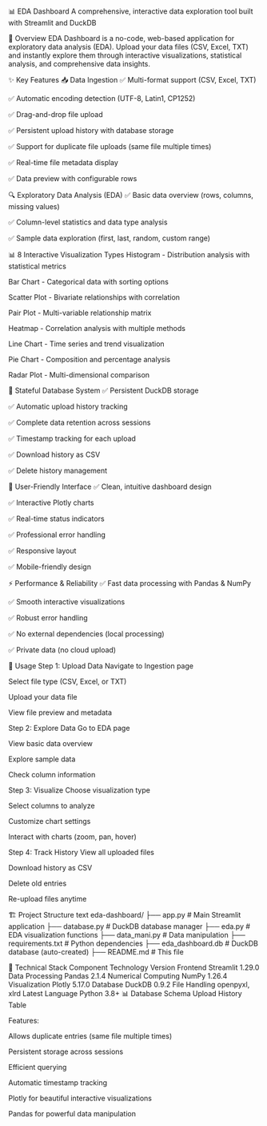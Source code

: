 📊 EDA Dashboard
A comprehensive, interactive data exploration tool built with Streamlit and DuckDB



🎯 Overview
EDA Dashboard is a no-code, web-based application for exploratory data analysis (EDA). Upload your data files (CSV, Excel, TXT) and instantly explore them through interactive visualizations, statistical analysis, and comprehensive data insights.



✨ Key Features
📥 Data Ingestion
✅ Multi-format support (CSV, Excel, TXT)

✅ Automatic encoding detection (UTF-8, Latin1, CP1252)

✅ Drag-and-drop file upload

✅ Persistent upload history with database storage

✅ Support for duplicate file uploads (same file multiple times)

✅ Real-time file metadata display

✅ Data preview with configurable rows


🔍 Exploratory Data Analysis (EDA)
✅ Basic data overview (rows, columns, missing values)

✅ Column-level statistics and data type analysis

✅ Sample data exploration (first, last, random, custom range)

📊 8 Interactive Visualization Types
Histogram - Distribution analysis with statistical metrics

Bar Chart - Categorical data with sorting options

Scatter Plot - Bivariate relationships with correlation

Pair Plot - Multi-variable relationship matrix

Heatmap - Correlation analysis with multiple methods

Line Chart - Time series and trend visualization

Pie Chart - Composition and percentage analysis

Radar Plot - Multi-dimensional comparison

💾 Stateful Database System
✅ Persistent DuckDB storage

✅ Automatic upload history tracking

✅ Complete data retention across sessions

✅ Timestamp tracking for each upload

✅ Download history as CSV

✅ Delete history management

🎨 User-Friendly Interface
✅ Clean, intuitive dashboard design

✅ Interactive Plotly charts

✅ Real-time status indicators

✅ Professional error handling

✅ Responsive layout

✅ Mobile-friendly design

⚡ Performance & Reliability
✅ Fast data processing with Pandas & NumPy

✅ Smooth interactive visualizations

✅ Robust error handling

✅ No external dependencies (local processing)

✅ Private data (no cloud upload)


📖 Usage
Step 1: Upload Data
Navigate to Ingestion page

Select file type (CSV, Excel, or TXT)

Upload your data file

View file preview and metadata

Step 2: Explore Data
Go to EDA page

View basic data overview

Explore sample data

Check column information

Step 3: Visualize
Choose visualization type

Select columns to analyze

Customize chart settings

Interact with charts (zoom, pan, hover)

Step 4: Track History
View all uploaded files

Download history as CSV

Delete old entries

Re-upload files anytime

🏗️ Project Structure
text
eda-dashboard/
├── app.py                    # Main Streamlit application
├── database.py              # DuckDB database manager
├── eda.py                   # EDA visualization functions
├── data_mani.py            # Data manipulation
├── requirements.txt         # Python dependencies
├── eda_dashboard.db        # DuckDB database (auto-created)
├── README.md               # This file

🔧 Technical Stack
Component	Technology	Version
Frontend	Streamlit	1.29.0
Data Processing	Pandas	2.1.4
Numerical Computing	NumPy	1.26.4
Visualization	Plotly	5.17.0
Database	DuckDB	0.9.2
File Handling	openpyxl, xlrd	Latest
Language	Python	3.8+
📊 Database Schema
Upload History Table


Features:

Allows duplicate entries (same file multiple times)

Persistent storage across sessions

Efficient querying

Automatic timestamp tracking







Plotly for beautiful interactive visualizations

Pandas for powerful data manipulation

